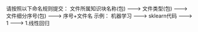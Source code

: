 请按照以下命名规则提交：
文件所属知识块名称(包) ---> 文件类型(包) ---> 文件细分序号(包) ---> 序号+文件名
示例：
机器学习 ---> sklearn代码 ---> 1 ---> 1.线性回归
